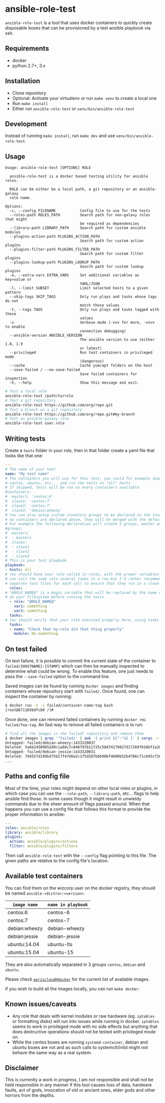# ansible-role-test

`ansible-role-test` is a tool that uses docker containers to quickly create
disposable boxes that can be provisioned by a test ansible playbook via ssh.

## Requirements

* docker
* python 2.7+, 3.x

## Installation

* Clone repository
* Optional: Activate your virtualenv or run `make venv` to create a local one
* Run `make install`
* Either run `ansible-role-test` or `venv/bin/ansible-role-test`

## Development

Instead of running `make install`, run `make dev` and use `venv/bin/ansible-role-test`.

## Usage

```
Usage: ansible-role-test [OPTIONS] ROLE

  ansible-role-test is a docker based testing utility for ansible roles.

  ROLE can be either be a local path, a git repository or an ansible-galaxy
  role name.

Options:
  -c, --config FILENAME           Config file to use for the tests
  --roles-path ROLES_PATH         Search path for non-galaxy roles that might
                                  be required as dependencies
  --library-path LIBRARY_PATH     Search path for custom ansible modules
  --plugins-action-path PLUGINS_ACTION_PATH
                                  Search path for custom action plugins
  --plugins-filter-path PLUGINS_FILTER_PATH
                                  Search path for custom filter plugins
  --plugins-lookup-path PLUGINS_LOOKUP_PATH
                                  Search path for custom lookup plugins
  -e, --extra-vars EXTRA_VARS     Set additional variables as key=value or
                                  YAML/JSON
  -l, --limit SUBSET              Limit selected hosts to a given pattern
  --skip-tags SKIP_TAGS           Only run plays and tasks whose tags do not
                                  match these values
  -t, --tags TAGS                 Only run plays and tasks tagged with these
                                  values
  -v                              Verbose mode (-vvv for more, -vvvv to enable
                                  connection debugging)
  --ansible-version ANSIBLE_VERSION
                                  The ansible version to use (either 1.8, 1.9
                                  or latest)
  --privileged                    Run test containers in privileged mode
                                  (dangerous)
  --cache                         Cache yum/apt folders on the host
  --save-failed / --no-save-failed
                                  Save failed containers for inspection
  -h, --help                      Show this message and exit.
```

```bash
# Test a local role
ansible-role-test /path/to/role
# Test a git repository
ansible-role-test https://github.com/org/repo.git
# Test a branch on a git repository
ansible-role-test https://github.com/org/repo.git#my-branch
# Test an ansible-galaxy role
ansible-role-test user.role
```

## Writing tests

Create a `tests` folder in your role, then in that folder create a yaml file that
looks like that one:

```yaml
---
# The name of your test
name: "My test name"
# The containers you will use for this test, you could for example spawn a debian
# centos, ubuntu, etc... and run the tests on "all" hosts
# If skipped, tests will be run on every containers available
#containers:
#  master1: 'centos:6'
#  slave1: 'centos:7'
#  slave2: 'centos:7'
#  slave3: 'debian:wheezy'
# You can also setup custom inventory groups to be declared in the inventory, if
# no containers are declared above, they will be merged with the default groups.
# For exemple the following declaration will create 2 groups, master and slaves.
#groups:
#  masters:
#  - master1
#  slaves:
#  - slave1
#  - slave2
#  - slave3
# This is your test playbook
playbook:
- hosts: all
# You should have your role called in roles, with the proper variables set, you
# can call the same role several times in a row but I'd rather recommend creating
# separate test files for each call to ensure that they run in a clean env
  roles:
# "@ROLE_NAME@" is a magic variable that will be replaced by the name of the role
# on your filesystem before running the tests
  - role: "@ROLE_NAME@"
    var1: something
    var2: something
  tasks:
# You should verify that your role executed properly here, using tasks
  tasks:
  - name: "Check that my-role did that thing properly"
    module: do-something
```

## On test failed

On test failure, it is possible to commit the current state of the container to
`failed/{HOSTNAME}:{STAMP}` which can then be manually inspected to determine
what could be wrong. To enable this feature, one just needs to pass the
`--save-failed` option to the command line.

Saved images can be found by running `docker images` and finding containers
whose repository start with `failed/`. Once found, one can inspect the container
by running:

```bash
$ docker run -t -i failed/container-name:tag bash
[root@671165bdfcb0 /]#
```

Once done, one can removed failed containers by running `docker rmi failed/foo:tag`.
An fast way to remove all failed containers is to run:

```bash
# find all the images in the failed/ repository and remove them
$ docker images | grep '^failed/' | awk '{ print $1":"$2 }' | xargs -r docker rmi
Untagged: failed/debian-wheezy:1433320037
Deleted: 5a6b24509052d9c1a8dc7c046797b11f25c58d74179827d17269f016bf1a20ee
Untagged: failed/debian-jessie:1433320031
Deleted: 7d4557d199bd75b17f47d6e2c1f5d207bbb98bf4600b52b4786c71c645cf266e
...
```

## Paths and config file

Most of the time, your roles might depend on other local roles or plugins, in
which case you can use the `--role-path`, `--library-path`, etc... flags to help
ansible find those. In some cases though it might result in unwieldy commands
due to the sheer amount of flags passed around. When that happens you can use a
config file that follows this format to provide the proper information to ansible:

```yaml
---
roles: ansible/roles
library: ansible/library
plugins:
  action: ansible/plugins/actions
  filter: ansible/plugins/filters
```

Then call `ansible-role-test` with the `--config` flag pointing to this file.
The given paths are relative to the config file's location.

## Available test containers

You can find them on the wizcorp user on the docker registry, they should be
named `ansible-<distro>:<version>`.

`image name`    | `name in playbook`
----------------|-------------------
centos:6        | centos-6
centos:7        | centos-7
debian:wheezy   | debian-wheezy
debian:jessie   | debian-jessie
ubuntu:14.04    | ubuntu-lts
ubuntu:15.04    | ubuntu-15

They are also automatically separated in 3 groups `centos`, `debian` and `ubuntu`.

Please check [`aeriscloud@docker`](https://registry.hub.docker.com/repos/aeriscloud/)
for the current list of available images.

If you wish to build all the images locally, you can run `make docker`.

## Known issues/caveats

* Any role that deals with kernel modules or raw hardware (eg. `iptables` or
  formatting disks) will run into issues while running in docker.
  `iptables` seems to work in privileged mode with no side effects but
  anything that does destructive operations should not be tested with
  privileged mode on.
* While the centos boxes are running `systemd-container`, debian and ubuntu
  boxes are not and as such calls to systemctl/initd might not behave the
  same way as a real system.


## Disclaimer

This is currently a work in progress, I am not responsible and shall not
be held responsible in any manner if this tool causes loss of data, hardware
faults, act of gods, invocation of old or ancient ones, elder gods and other
horrors from the depths.
